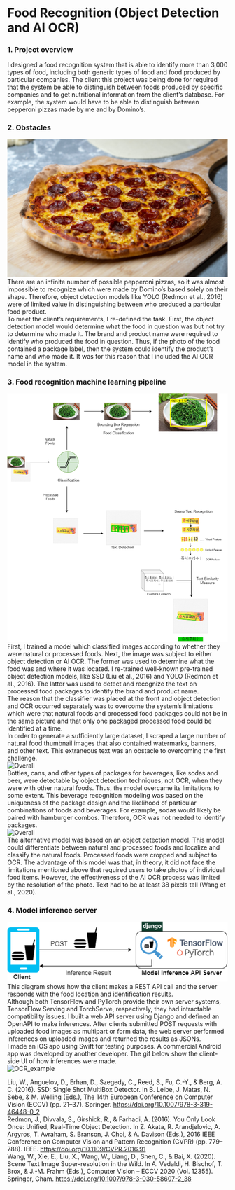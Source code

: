 # Food Recognition (Object Detection and AI OCR)  
### 1. Project overview  
I designed a food recognition system that is able to identify more than 3,000 types of food, including both generic types of food and food produced by particular companies. The client this project was being done for required that the system be able to distinguish between foods produced by specific companies and to get nutritional information from the client’s database. For example, the system would have to be able to distinguish between pepperoni pizzas made by me and by Domino’s.  
### 2. Obstacles  
![peperroni](./opensource_pizza.jpg)
There are an infinite number of possible pepperoni pizzas, so it was almost impossible to recognize which were made by Domino’s based solely on their shape. Therefore, object detection models like YOLO (Redmon et al., 2016) were of limited value in distinguishing between who produced a particular food product.  
To meet the client’s requirements, I re-defined the task. First, the object detection model would determine what the food in question was but not try to determine who made it. The brand and product name were required to identify who produced the food in question. Thus, if the photo of the food contained a package label, then the system could identify the product’s name and who made it. It was for this reason that I included the AI OCR model in the system.  
### 3. Food recognition machine learning pipeline  
![Overall](./OverallAlgorithm_v7.png)  
First, I trained a model which classified images according to whether they were natural or processed foods. Next, the image was subject to either object detection or AI OCR. The former was used to determine what the food was and where it was located. I re-trained well-known pre-trained object detection models, like SSD (Liu et al., 2016) and YOLO (Redmon et al., 2016). The latter was used to detect and recognize the text on processed food packages to identify the brand and product name.  
The reason that the classifier was placed at the front and object detection and OCR occurred separately was to overcome the system’s limitations which were that natural foods and processed food packages could not be in the same picture and that only one packaged processed food could be identified at a time.  
In order to generate a sufficiently large dataset, I scraped a large number of natural food thumbnail images that also contained watermarks, banners, and other text. This extraneous text was an obstacle to overcoming the first challenge.   
![Overall](./OverallAlgorithm_v9.png)  
Bottles, cans, and other types of packages for beverages, like sodas and beer, were detectable by object detection techniques, not OCR, when they were with other natural foods. Thus, the model overcame its limitations to some extent. This beverage recognition modeling was based on the uniqueness of the package design and the likelihood of particular combinations of foods and beverages. For example, sodas would likely be paired with hamburger combos. Therefore, OCR was not needed to identify packages.  
![Overall](./OverallAlgorithm_v8.png)  
The alternative model was based on an object detection model. This model could differentiate between natural and processed foods and localize and classify the natural foods. Processed foods were cropped and subject to OCR. The advantage of this model was that, in theory, it did not face the limitations mentioned above that required users to take photos of individual food items. However, the effectiveness of the AI OCR process was limited by the resolution of the photo. Text had to be at least 38 pixels tall (Wang et al., 2020).  
### 4. Model inference server  
![WebServer](./FoodRecognition_Serve.png)  
This diagram shows how the client makes a REST API call and the server responds with the food location and identification results.  
Although both TensorFlow and PyTorch provide their own server systems, TensorFlow Serving and TorchServe, respectively, they had intractable compatibility issues. I built a web API server using Django and defined an OpenAPI to make inferences. After clients submitted POST requests with uploaded food images as multipart or form data, the web server performed inferences on uploaded images and returned the results as JSONs.   
I made an iOS app using Swift for testing purposes. A commercial Android app was developed by another developer. The gif below show the client-side UI of how inferences were made.  
 ![OCR_example](./OCR_example1.gif)   
  
Liu, W., Anguelov, D., Erhan, D., Szegedy, C., Reed, S., Fu, C.-Y., & Berg, A. C. (2016). SSD: Single Shot MultiBox Detector. In B. Leibe, J. Matas, N. Sebe, & M. Welling (Eds.), The 14th European Conference on Computer Vision (ECCV) (pp. 21–37). Springer. https://doi.org/10.1007/978-3-319-46448-0_2  
Redmon, J., Divvala, S., Girshick, R., & Farhadi, A. (2016). You Only Look Once: Unified, Real-Time Object Detection. In Z. Akata, R. Arandjelovic, A. Argyros, T. Avraham, S. Branson, J. Choi, & A. Davison (Eds.), 2016 IEEE Conference on Computer Vision and Pattern Recognition (CVPR) (pp. 779–788). IEEE. https://doi.org/10.1109/CVPR.2016.91  
Wang, W., Xie, E., Liu, X., Wang, W., Liang, D., Shen, C., & Bai, X. (2020). Scene Text Image Super-resolution in the Wild. In A. Vedaldi, H. Bischof, T. Brox, & J.-M. Frahm (Eds.), Computer Vision – ECCV 2020 (Vol. 12355). Springer, Cham. https://doi.org/10.1007/978-3-030-58607-2_38  
